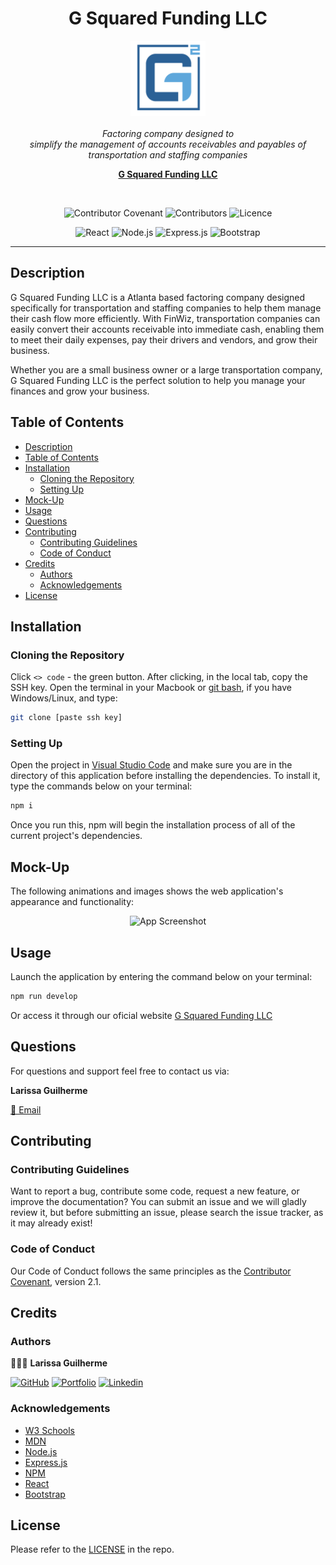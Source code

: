 <h1 align='center'> G Squared Funding LLC </h1>

<p align='center'>
    <img src='./client/src/assets/logo.png' alt='logo' width='120px' height='120px' />
  <br><br>
  <i> Factoring company designed to
    <br> simplify the management of accounts receivables and payables of transportation and staffing companies </i>
  <br>
</p>

<p align='center'>
  <a href='https://gsquaredfunding.com/'><strong> G Squared Funding LLC </strong></a>
  <br>
</p>

<br>

<div align='center'>

![Contributor Covenant](https://img.shields.io/badge/Contributor%20Covenant-2.1-ff69b4.svg)
![Contributors](https://img.shields.io/github/contributors/larigens/gsf?style=plastic&color=ff69b4)
![Licence](https://img.shields.io/static/v1?label=License&message=Apache-2.0&color=ff69b4)

</div>

<div align='center'>

![React](https://img.shields.io/badge/React-61DAFB?logo=react&logoColor=white)
![Node.js](https://img.shields.io/badge/Node.js-339933?logo=node.js&logoColor=white)
![Express.js](https://img.shields.io/badge/Express.js-000000?logo=express&logoColor=white)
![Bootstrap](https://img.shields.io/badge/Bootstrap-4b0082?logo=bootstrap&logoColor=white)

</div>

---

## Description

G Squared Funding LLC is a Atlanta based factoring company designed specifically for transportation and staffing companies to help them manage their cash flow more efficiently. With FinWiz, transportation companies can easily convert their accounts receivable into immediate cash, enabling them to meet their daily expenses, pay their drivers and vendors, and grow their business. 

Whether you are a small business owner or a large transportation company, G Squared Funding LLC is the perfect solution to help you manage your finances and grow your business.

## Table of Contents

- [Description](#description)
- [Table of Contents](#table-of-contents)
- [Installation](#installation)
  - [Cloning the Repository](#cloning-the-repository)
  - [Setting Up](#setting-up)
- [Mock-Up](#mock-up)
- [Usage](#usage)
- [Questions](#questions)
- [Contributing](#contributing)
  - [Contributing Guidelines](#contributing-guidelines)
  - [Code of Conduct](#code-of-conduct)
- [Credits](#credits)
  - [Authors](#authors)
  - [Acknowledgements](#acknowledgements)
- [License](#license)

## Installation

### Cloning the Repository

Click `<> code` - the green button. After clicking, in the local tab, copy the SSH key. Open the terminal in your Macbook or [git bash](https://git-scm.com/downloads), if you have Windows/Linux, and type:

```bash
git clone [paste ssh key]
```

### Setting Up

Open the project in [Visual Studio Code](https://code.visualstudio.com/download) and make sure you are in the directory of this application before installing the dependencies. To install it, type the commands below on your terminal:

```bash
npm i
```

Once you run this, npm will begin the installation process of all of the current project's dependencies.

## Mock-Up

The following animations and images shows the web application's appearance and functionality:

<div align='center'>

<img src='./assets/homepage.gif' alt='App Screenshot' width='600px' height='300px' />


</div>

## Usage

Launch the application by entering the command below on your terminal:

```bash
npm run develop
```

Or access it through our oficial website [G Squared Funding LLC](https://gsquaredfunding.com/)

## Questions

For questions and support feel free to contact us via:

**Larissa Guilherme**

<a href='mailto:larigens@gsquaredfunding.com'>📧 Email </a>

## Contributing

### Contributing Guidelines

Want to report a bug, contribute some code, request a new feature, or improve the documentation? You can submit an issue and we will gladly review it, but before submitting an issue, please search the issue tracker, as it may already exist!

### Code of Conduct

Our Code of Conduct follows the same principles as the [Contributor Covenant](https://www.contributor-covenant.org/version/2/1/code_of_conduct/), version 2.1.

## Credits

### Authors

👩🏻‍💻 **Larissa Guilherme**

[![GitHub](https://img.shields.io/badge/GitHub-000?style=flat&logo=github)](https://github.com/larigens)
[![Portfolio](https://img.shields.io/badge/portfolio-000?style=flat&logo=ko-fi&logoColor=white)](https://larigens.github.io/laricodes/)
[![Linkedin](https://img.shields.io/badge/linkedin-0A66C2?style=flat&logo=linkedin&logoColor=white)](https://www.linkedin.com/in/larigens/)

### Acknowledgements

- [W3 Schools](https://www.w3schools.com)
- [MDN](https://developer.mozilla.org/en-US/)
- [Node.js](https://nodejs.org/en/)
- [Express.js](https://expressjs.com/en/4x/api.html)
- [NPM](https://www.npmjs.com/)
- [React](https://react.dev/learn)
- [Bootstrap](https://getbootstrap.com/docs/5.3/getting-started/introduction/)


## License

Please refer to the [LICENSE](https://choosealicense.com/licenses/apache-2.0/) in the repo.